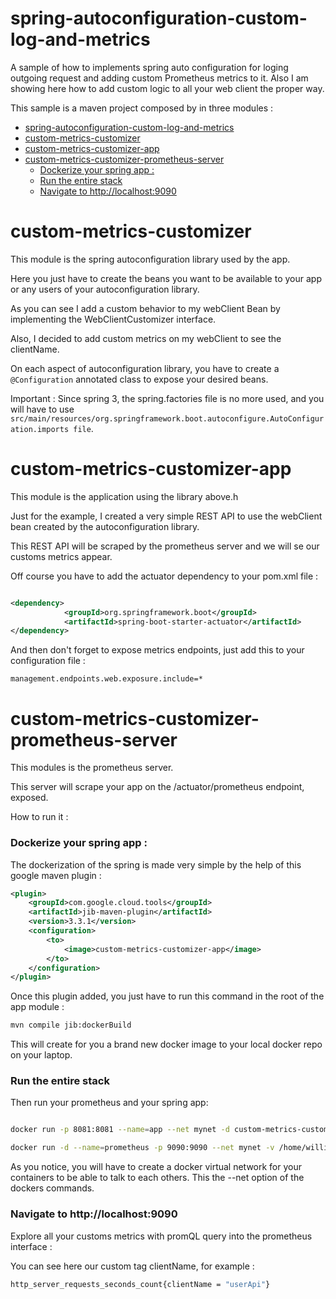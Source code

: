 # spring-autoconfiguration-custom-log-and-metrics

A sample of how to implements spring auto configuration for loging outgoing request and 
adding custom Prometheus metrics to it. Also  I am showing here how to add custom logic to all your web client the proper way. 

This sample is a maven project composed by in three modules : 
 
<!-- TOC -->
* [spring-autoconfiguration-custom-log-and-metrics](#spring-autoconfiguration-custom-log-and-metrics)
* [custom-metrics-customizer](#custom-metrics-customizer)
* [custom-metrics-customizer-app](#custom-metrics-customizer-app)
* [custom-metrics-customizer-prometheus-server](#custom-metrics-customizer-prometheus-server)
    * [Dockerize your spring app :](#dockerize-your-spring-app-)
    * [Run the entire stack](#run-the-entire-stack)
    * [Navigate to http://localhost:9090](#navigate-to-httplocalhost9090)
<!-- TOC -->

# custom-metrics-customizer

This module is the spring autoconfiguration library used by the app.

Here you just have to create the beans you want to be available to your app or any users of your autoconfiguration library. 

As you can see I add a custom behavior to my webClient Bean by implementing the WebClientCustomizer interface. 

Also, I decided to add custom metrics on my webClient to see the clientName. 

On each aspect of autoconfiguration library, you have to create a `@Configuration` annotated class to expose your desired beans. 

Important : Since spring 3, the spring.factories file is no more used, and you will have to use `src/main/resources/org.springframework.boot.autoconfigure.AutoConfiguration.imports file`. 

# custom-metrics-customizer-app 

This module is the application using the library above.h

Just for the example, I created a very simple REST API to use the webClient bean created by the autoconfiguration library.

This REST API will be scraped by the prometheus server and we will se our customs metrics appear. 

Off course you have to add the actuator dependency to your pom.xml file : 

```xml

<dependency>
            <groupId>org.springframework.boot</groupId>
            <artifactId>spring-boot-starter-actuator</artifactId>
</dependency>
```
And then don't forget to expose metrics endpoints, just add this to your configuration file : 

```properties
management.endpoints.web.exposure.include=*
```

# custom-metrics-customizer-prometheus-server

This modules is the prometheus server. 

This server will scrape your app on the /actuator/prometheus endpoint, exposed. 

How to run it : 

### Dockerize your spring app : 

The dockerization of the spring is made very simple by the help of this google maven plugin : 

```xml
<plugin>
    <groupId>com.google.cloud.tools</groupId>
    <artifactId>jib-maven-plugin</artifactId>
    <version>3.3.1</version>
    <configuration>
        <to>
            <image>custom-metrics-customizer-app</image>
        </to>
    </configuration>
</plugin>
```
Once this plugin added, you just have to run this command in the root of the app module : 

```bash
mvn compile jib:dockerBuild
```

This will create for you a brand new docker image to your local docker repo on your laptop. 

### Run the entire stack

Then run your prometheus and your spring app: 

```bash

docker run -p 8081:8081 --name=app --net mynet -d custom-metrics-customizer-app

docker run -d --name=prometheus -p 9090:9090 --net mynet -v /home/william/Documents/william/it-projects/spring-autoconfiguration-custom-log-and-metrics/custom-metrics-customizer-prometheus-server/src/main/resources/prometheus-config.yaml:/etc/prometheus/prometheus.yml prom/prometheus --config.file=/etc/prometheus/prometheus.yml

```

As you notice, you will have to create a docker virtual network for your containers to be able to talk to each others. This the --net option of the dockers commands. 

### Navigate to http://localhost:9090

Explore all your customs metrics with promQL query into the prometheus interface : 

You can see here our custom tag clientName, for example : 

```bash
http_server_requests_seconds_count{clientName = "userApi"}
```